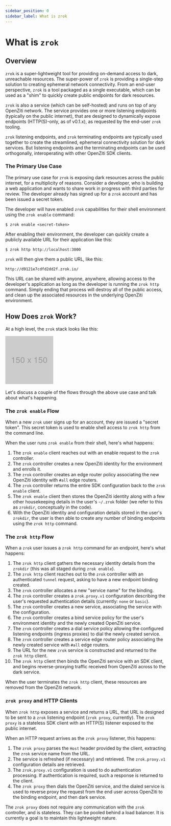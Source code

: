 ```yaml
---
sidebar_position: 0
sidebar_label: What is zrok
---
```

# What is `zrok`

## Overview

`zrok` is a super-lightweight tool for providing on-demand access to dark, unreachable resources. 
The super-power of `zrok` is providing a single-step solution to creating ephemeral network connectivity. From an end-user perspective, `zrok` is a tool packaged as a single executable, which can be used as a "shim" to quickly create public endpoints for dark resources.

`zrok` is also a service (which can be self-hosted) and runs on top of any OpenZiti network. The service provides one or more listening endpoints (typically on the public internet), that are designed to dynamically expose endpoints (HTTP(S)-only, as of v0.1.x), as requested by the end-user `zrok` tooling.

`zrok` listening endpoints, and `zrok` terminating endpoints are typically used together to create the streamlined, ephemeral connectivity solution for dark services. But listening endpoints and the terminating endpoints can be used orthogonally, interoperating with other OpenZiti SDK clients.

### The Primary Use Case

The primary use case for `zrok` is exposing dark resources across the public internet, for a multiplicity of reasons. Consider a developer, who is building a web application and wants to share work in progress with third parties for review. The developer already has signed up for a `zrok` account and has been issued a secret token.

The developer will have enabled `zrok` capabilities for their shell environment using the `zrok enable` command:

```
$ zrok enable <secret-token>
```

After enabling their environment, the developer can quickly create a publicly available URL for their application like this:

```
$ zrok http http://localhost:3000
```

`zrok` will then give them a public URL, like this:

```
http://d9121e7cdfd2dd2f.zrok.io/
```

This URL can be shared with anyone, anywhere, allowing access to the developer's application as long as the developer is running the `zrok http` command. Simply ending that process will destroy all of the public access, and clean up the associated resources in the underlying OpenZiti environment.

## How Does `zrok` Work?

At a high level, the `zrok` stack looks like this:

![zrok v0.1 overview](../images/zrok_v0.1_overview.png)

Let's discuss a couple of the flows through the above use case and talk about what's happening.


### The `zrok enable` Flow

When a new `zrok` user signs up for an account, they are issued a "secret token". This secret token is used to enable shell access to `zrok http` from the command line.

When the user runs `zrok enable` from their shell, here's what happens:

1. The `zrok enable` client reaches out with an enable request to the `zrok` controller.
2. The `zrok` controller creates a new OpenZiti identity for the environment and enrolls it.
3. The `zrok` controller creates an edge router policy associating the new OpenZiti identity with `#all` edge routers.
4. The `zrok` controller returns the entire SDK configuration back to the `zrok enable` client.
5. The `zrok enable` client then stores the OpenZiti identity along with a few other housekeeping details in the user's `~/.zrok` folder (we refer to this as `zrokdir`, conceptually in the code).
6. With the OpenZiti identity and configuration details stored in the user's `zrokdir`, the user is then able to create any number of binding endpoints using the `zrok http` command.


### The `zrok http` Flow

When a `zrok` user issues a `zrok http` command for an endpoint, here's what happens:

1. The `zrok http` client gathers the necessary identity details from the `zrokdir` (this was all staged during `zrok enable`).
2. The `zrok http` client reaches out to the `zrok` controller with an authenticated `tunnel` request, asking to have a new endpoint binding created.
3. The `zrok` controller allocates a new "service name" for the binding.
4. The `zrok` controller creates a `zrok.proxy.v1` configuration describing the user's requested authentication details (currently: `none` or `basic`).
5. The `zrok` controller creates a new service, associating the service with the configuration.
6. The `zrok` controller creates a bind service policy for the user's environment identity and the newly created OpenZiti service.
7. The `zrok` controller creates a dial service policy allowing the configured listening endpoints (ingress proxies) to dial the newly created service.
8. The `zrok` controller creates a service edge router policy associating the newly created service with `#all` edge routers.
9. The URL for the new `zrok` service is constructed and returned to the `zrok http` client.
10. The `zrok http` client then binds the OpenZiti service with an SDK client, and begins reverse-proxying traffic received from OpenZiti across to the dark service.

When the user terminates the `zrok http` client, these resources are removed from the OpenZiti network.


### `zrok proxy` and HTTP Clients

When `zrok http` exposes a service and returns a URL, that URL is designed to be sent to a `zrok` listening endpoint (`zrok proxy`, currently). The `zrok proxy` is a stateless SDK client with an HTTP(S) listener exposed to the public internet.

When an HTTP request arrives as the `zrok proxy` listener, this happens:

1. The `zrok proxy` parses the `Host` header provided by the client, extracting the `zrok` service name from the URL.
2. The service is refreshed (if necessary) and retrieved. The `zrok.proxy.v1` configuration details are retrieved.
3. The `zrok.proxy.v1` configuration is used to do authentication processing. If authentication is required, such a response is returned to the client.
4. The `zrok proxy` then dials the OpenZiti service, and the dialed service is used to reverse proxy the request from the end user across OpenZiti to the binding endpoint, and then dark service.

The `zrok proxy` does not require any communication with the `zrok` controller, and is stateless. They can be pooled behind a load balancer. It is currently a goal is to maintain this lightweight nature.